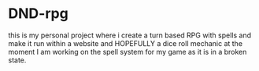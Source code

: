 # DND-rpg

this is my personal project where i create a turn based RPG with spells and make it run within a website and HOPEFULLY a dice roll mechanic at the moment I am working on the spell system for my game as it is in a broken state.
